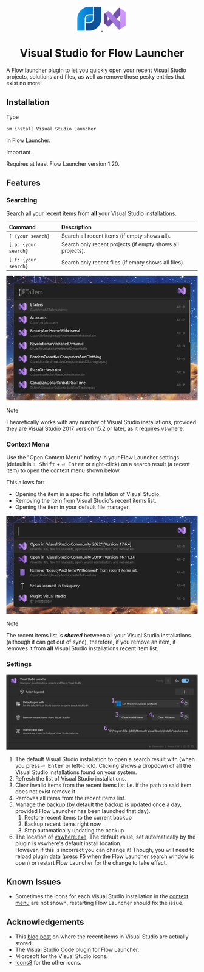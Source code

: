 <p align="center">
    <a href="https://flowlauncher.com">
        <img src="doc/flow.png" width=12.5%>
    </a>
    <a href="https://visualstudio.microsoft.com">
        <img src= "doc/vs_2022.png" width=12.5%>
    </a>
</p>

<h1 align="center">Visual Studio for Flow Launcher</h1>

A [Flow launcher](https://github.com/Flow-Launcher/Flow.Launcher) plugin to let you quickly open your recent Visual Studio projects, solutions and files, as well as remove those pesky entries that exist no more!

## Installation
Type 
```
pm install Visual Studio Launcher
```
in Flow Launcher.
> [!IMPORTANT]
> Requires at least Flow Launcher version 1.20.

## Features
### Searching

Search all your recent items from **all** your Visual Studio installations.

| Command               | Description                                                |
| :-------------------- | :--------------------------------------------------------- |
| `[ {your search}`     | Search all recent items (if empty shows all).              |
| `[ p: {your search}`  | Search only recent projects (if empty shows all projects). |
| `[ f: {your search}`  | Search only recent files (if empty shows all files).       |

![default_search](doc/default_search.png)

> [!NOTE]
> Theoretically works with any number of Visual Studio installations, provided they are Visual Studio 2017 version 15.2 or later, as it requires [vswhere](https://github.com/microsoft/vswhere).

### Context Menu

Use the "Open Context Menu" hotkey in your Flow Launcher settings (default is <kbd>⇧ Shift</kbd> + <kbd>⏎ Enter</kbd> or right-click) on a search result (a recent item) to open the context menu shown below.

This allows for:
- Opening the item in a specific installation of Visual Studio.
- Removing the item from Visual Studio's recent items list.
- Opening the item in your default file manager.

![context_menu](doc/context_menu.png) 

> [!NOTE]
> The recent items list is ***shared*** between all your Visual Studio installations (although it can get out of sync), therefore, if you remove an item, it removes it from **all** Visual Studio installations recent item list.

### Settings

![settings](doc/settings.png)

1. The default Visual Studio installation to open a search result with (when you press <kbd>⏎ Enter</kbd> or left-click). Clicking shows a dropdown of all the Visual Studio installations found on your system.  
2. Refresh the list of Visual Studio installations.
3. Clear invalid items from the recent items list i.e. if the path to said item does not exist remove it.
4. Removes all items from the recent items list.
5. Manage the backup (by default the backup is updated once a day, provided Flow Launcher has been launched that day).
   1. Restore recent items to the current backup
   2. Backup recent items right now
   3. Stop automatically updating the backup
6. The location of [vswhere.exe](https://github.com/microsoft/vswhere). The default value, set automatically by the plugin is vswhere's default install location. \
However, if this is incorrect you can change it! Though, you will need to reload plugin data (press <kbd>F5</kbd> when the Flow Launcher search window is open) or restart Flow Launcher for the change to take effect.

## Known Issues

- Sometimes the icons for each Visual Studio installation in the [context menu](#context-menu) are not shown, restarting Flow Launcher should fix the issue. 

## Acknowledgements 

- This [blog post](https://www.thomasbogholm.net/2021/06/18/pruning-recent-projects-in-start-page-of-visual-studio-2019-open-recent/) on where the recent items in Visual Studio are actually stored.
- The [Visual Studio Code plugin](https://github.com/taooceros/Flow.Plugin.VSCodeWorkspace) for Flow Launcher.
- Microsoft for the Visual Studio icons.
- [Icons8](https://icons8.com/) for the other icons.